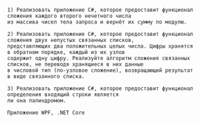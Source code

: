 

    1) Реализовать приложение C#, которое предоставит функционал 
    сложения каждого второго нечетного числа 
    из массива чисел тела запроса и вернёт их сумму по модулю.

    2) Реализовать приложение C#, которое предоставит функционал 
    сложения двух непустых связанных списков, 
    представляющих два положительных целых числа. Цифры хранятся 
    в обратном порядке, каждый из их узлов
    содержит одну цифру. Реализуйте алгоритм сложения связанных
    списков, не переводя хранящиеся в них данные 
    в числовой тип (по-узловое сложение), возвращающий результат 
    в виде связанного списка.

    3) Реализовать приложение C#, которое предоставит функционал 
    определения входящий строки является 
    ли она палиндромом.

    Приложение WPF, .NET Core 
    
    
